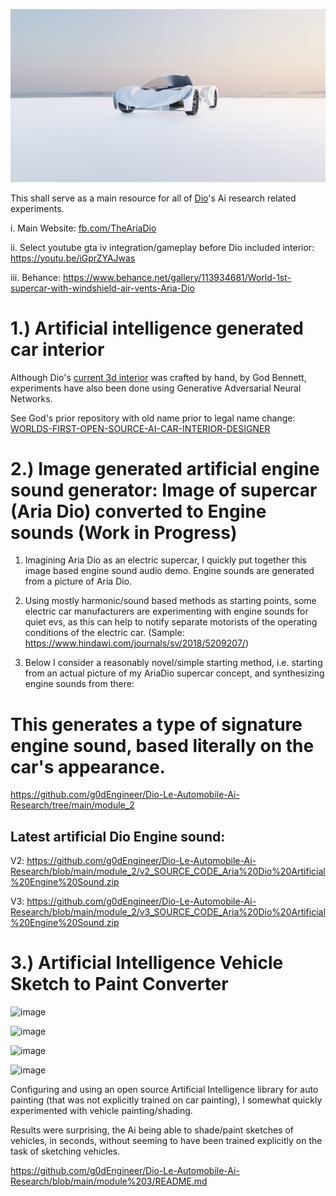 
![image](images/0_another_shot_CYCLES_FRONT.png)

This shall serve as a main resource for all of [Dio](https://www.behance.net/gallery/113934681/World-1st-supercar-with-windshield-air-vents-Aria-Dio)'s Ai research related experiments.

i. Main Website: [fb.com/TheAriaDio](fb.com/TheAriaDio)

ii. Select youtube gta iv integration/gameplay before Dio included interior: https://youtu.be/iGprZYAJwas

iii. Behance: https://www.behance.net/gallery/113934681/World-1st-supercar-with-windshield-air-vents-Aria-Dio

1.) Artificial intelligence generated car interior
============

Although Dio's [current 3d interior](https://github.com/g0dEngineer/Dio-Le-Automobile-Ai-Research/blob/main/images/0_another_shot_CYCLES_FRONT.png) was crafted by hand, by God Bennett, experiments have also been done using Generative Adversarial Neural Networks.

See God's prior repository with old name prior to legal name change: [WORLDS-FIRST-OPEN-SOURCE-AI-CAR-INTERIOR-DESIGNER](https://github.com/JordanMicahBennett/WORLDS-FIRST-OPEN-SOURCE-AI-CAR-INTERIOR-DESIGNER)


2.) Image generated artificial engine sound generator: Image of supercar (Aria Dio) converted to Engine sounds (Work in Progress)
============

1) Imagining Aria Dio as an electric supercar, I quickly put together this image based engine sound audio demo. Engine sounds are generated from a picture of Aria Dio.

2) Using mostly harmonic/sound based methods as starting points, some electric car manufacturers are experimenting with engine sounds for quiet evs, as this can help to notify separate motorists of the operating conditions of the electric car. (Sample: https://www.hindawi.com/journals/sv/2018/5209207/)

3) Below I consider a reasonably novel/simple starting method, i.e. starting from an actual picture of my AriaDio supercar concept, and synthesizing engine sounds from there:

This generates a type of signature engine sound, based literally on the car's appearance.
============

https://github.com/g0dEngineer/Dio-Le-Automobile-Ai-Research/tree/main/module_2


## Latest artificial Dio Engine sound:

V2: https://github.com/g0dEngineer/Dio-Le-Automobile-Ai-Research/blob/main/module_2/v2_SOURCE_CODE_Aria%20Dio%20Artificial%20Engine%20Sound.zip

V3: https://github.com/g0dEngineer/Dio-Le-Automobile-Ai-Research/blob/main/module_2/v3_SOURCE_CODE_Aria%20Dio%20Artificial%20Engine%20Sound.zip


3.) Artificial Intelligence Vehicle Sketch to Paint Converter
============

![image](https://github.com/g0dEngineer/Dio-Le-Automobile-Ai-Research/blob/main/module%203/RESULT_2.png)

![image](https://github.com/g0dEngineer/Dio-Le-Automobile-Ai-Research/blob/main/module%203/RESULT_1.png)

![image](https://github.com/g0dEngineer/Dio-Le-Automobile-Ai-Research/blob/main/module%203/RESULT_3.png)

![image](https://github.com/g0dEngineer/Dio-Le-Automobile-Ai-Research/blob/main/module%203/RESULT_0.png)

Configuring and using an open source Artificial Intelligence library for auto painting (that was not explicitly trained on car painting), I somewhat quickly experimented with vehicle painting/shading.

Results were surprising, the Ai being able to shade/paint sketches of vehicles, in seconds, without seeming to have been trained explicitly on the task of sketching vehicles.

https://github.com/g0dEngineer/Dio-Le-Automobile-Ai-Research/blob/main/module%203/README.md
